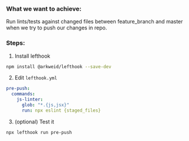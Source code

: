 ### What we want to achieve:

Run lints/tests against changed files between feature_branch and master when we try to push our changes in repo.

### Steps:
1. Install lefthook
```bash
npm install @arkweid/lefthook --save-dev
```

2. Edit `lefthook.yml`

```yml
pre-push:
  commands:
    js-linter:
      glob: "*.{js,jsx}"
      run: npx eslint {staged_files}
```

3. (optional) Test it
```bash
npx lefthook run pre-push
```
